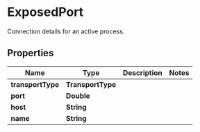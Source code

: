 

# ExposedPort

Connection details for an active process.

## Properties

| Name | Type | Description | Notes |
|------------ | ------------- | ------------- | -------------|
|**transportType** | **TransportType** |  |  |
|**port** | **Double** |  |  |
|**host** | **String** |  |  |
|**name** | **String** |  |  |



